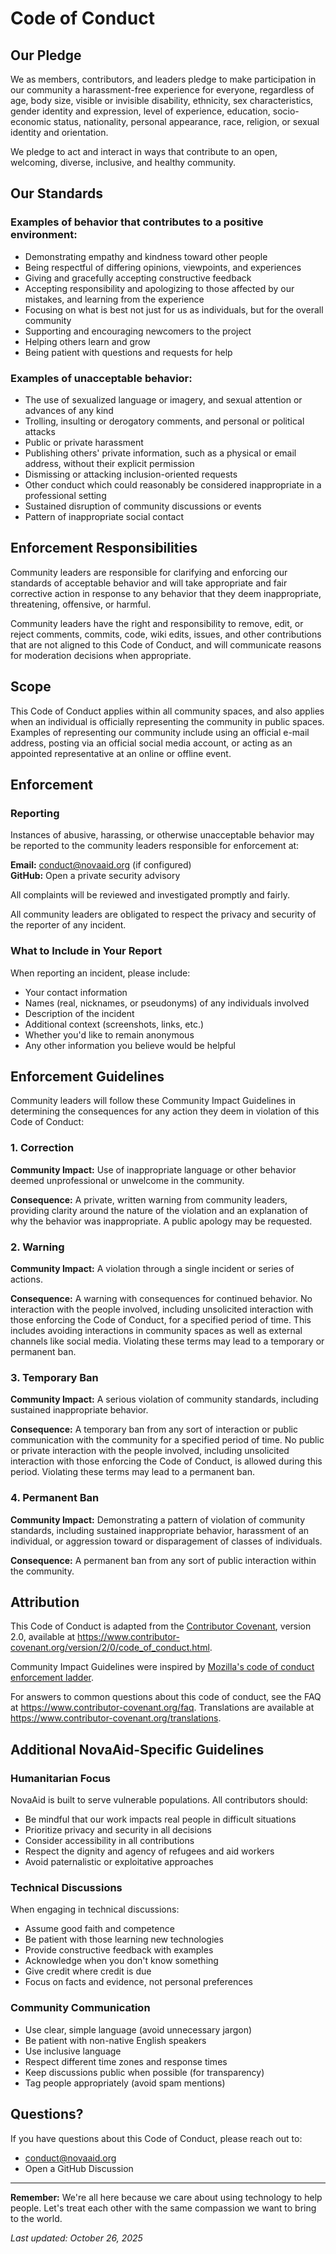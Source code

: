 # Code of Conduct

## Our Pledge

We as members, contributors, and leaders pledge to make participation in our
community a harassment-free experience for everyone, regardless of age, body
size, visible or invisible disability, ethnicity, sex characteristics, gender
identity and expression, level of experience, education, socio-economic status,
nationality, personal appearance, race, religion, or sexual identity and orientation.

We pledge to act and interact in ways that contribute to an open, welcoming,
diverse, inclusive, and healthy community.

## Our Standards

### Examples of behavior that contributes to a positive environment:

* Demonstrating empathy and kindness toward other people
* Being respectful of differing opinions, viewpoints, and experiences
* Giving and gracefully accepting constructive feedback
* Accepting responsibility and apologizing to those affected by our mistakes,
  and learning from the experience
* Focusing on what is best not just for us as individuals, but for the
  overall community
* Supporting and encouraging newcomers to the project
* Helping others learn and grow
* Being patient with questions and requests for help

### Examples of unacceptable behavior:

* The use of sexualized language or imagery, and sexual attention or
  advances of any kind
* Trolling, insulting or derogatory comments, and personal or political attacks
* Public or private harassment
* Publishing others' private information, such as a physical or email
  address, without their explicit permission
* Dismissing or attacking inclusion-oriented requests
* Other conduct which could reasonably be considered inappropriate in a
  professional setting
* Sustained disruption of community discussions or events
* Pattern of inappropriate social contact

## Enforcement Responsibilities

Community leaders are responsible for clarifying and enforcing our standards of
acceptable behavior and will take appropriate and fair corrective action in
response to any behavior that they deem inappropriate, threatening, offensive,
or harmful.

Community leaders have the right and responsibility to remove, edit, or reject
comments, commits, code, wiki edits, issues, and other contributions that are
not aligned to this Code of Conduct, and will communicate reasons for moderation
decisions when appropriate.

## Scope

This Code of Conduct applies within all community spaces, and also applies when
an individual is officially representing the community in public spaces.
Examples of representing our community include using an official e-mail address,
posting via an official social media account, or acting as an appointed
representative at an online or offline event.

## Enforcement

### Reporting

Instances of abusive, harassing, or otherwise unacceptable behavior may be
reported to the community leaders responsible for enforcement at:

**Email:** conduct@novaaid.org (if configured)  
**GitHub:** Open a private security advisory

All complaints will be reviewed and investigated promptly and fairly.

All community leaders are obligated to respect the privacy and security of the
reporter of any incident.

### What to Include in Your Report

When reporting an incident, please include:

* Your contact information
* Names (real, nicknames, or pseudonyms) of any individuals involved
* Description of the incident
* Additional context (screenshots, links, etc.)
* Whether you'd like to remain anonymous
* Any other information you believe would be helpful

## Enforcement Guidelines

Community leaders will follow these Community Impact Guidelines in determining
the consequences for any action they deem in violation of this Code of Conduct:

### 1. Correction

**Community Impact:** Use of inappropriate language or other behavior deemed
unprofessional or unwelcome in the community.

**Consequence:** A private, written warning from community leaders, providing
clarity around the nature of the violation and an explanation of why the
behavior was inappropriate. A public apology may be requested.

### 2. Warning

**Community Impact:** A violation through a single incident or series
of actions.

**Consequence:** A warning with consequences for continued behavior. No
interaction with the people involved, including unsolicited interaction with
those enforcing the Code of Conduct, for a specified period of time. This
includes avoiding interactions in community spaces as well as external channels
like social media. Violating these terms may lead to a temporary or
permanent ban.

### 3. Temporary Ban

**Community Impact:** A serious violation of community standards, including
sustained inappropriate behavior.

**Consequence:** A temporary ban from any sort of interaction or public
communication with the community for a specified period of time. No public or
private interaction with the people involved, including unsolicited interaction
with those enforcing the Code of Conduct, is allowed during this period.
Violating these terms may lead to a permanent ban.

### 4. Permanent Ban

**Community Impact:** Demonstrating a pattern of violation of community
standards, including sustained inappropriate behavior, harassment of an
individual, or aggression toward or disparagement of classes of individuals.

**Consequence:** A permanent ban from any sort of public interaction within
the community.

## Attribution

This Code of Conduct is adapted from the [Contributor Covenant][homepage],
version 2.0, available at
https://www.contributor-covenant.org/version/2/0/code_of_conduct.html.

Community Impact Guidelines were inspired by [Mozilla's code of conduct
enforcement ladder](https://github.com/mozilla/diversity).

[homepage]: https://www.contributor-covenant.org

For answers to common questions about this code of conduct, see the FAQ at
https://www.contributor-covenant.org/faq. Translations are available at
https://www.contributor-covenant.org/translations.

## Additional NovaAid-Specific Guidelines

### Humanitarian Focus

NovaAid is built to serve vulnerable populations. All contributors should:

* Be mindful that our work impacts real people in difficult situations
* Prioritize privacy and security in all decisions
* Consider accessibility in all contributions
* Respect the dignity and agency of refugees and aid workers
* Avoid paternalistic or exploitative approaches

### Technical Discussions

When engaging in technical discussions:

* Assume good faith and competence
* Be patient with those learning new technologies
* Provide constructive feedback with examples
* Acknowledge when you don't know something
* Give credit where credit is due
* Focus on facts and evidence, not personal preferences

### Community Communication

* Use clear, simple language (avoid unnecessary jargon)
* Be patient with non-native English speakers
* Use inclusive language
* Respect different time zones and response times
* Keep discussions public when possible (for transparency)
* Tag people appropriately (avoid spam mentions)

## Questions?

If you have questions about this Code of Conduct, please reach out to:
* conduct@novaaid.org
* Open a GitHub Discussion

---

**Remember:** We're all here because we care about using technology to help
people. Let's treat each other with the same compassion we want to bring to
the world.

*Last updated: October 26, 2025*
